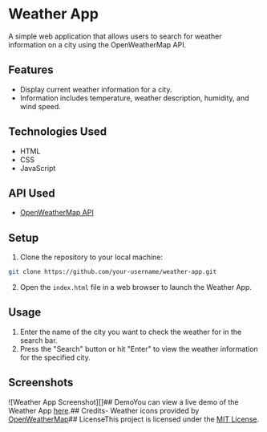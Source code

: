 # Weather App

A simple web application that allows users to search for weather information on a city using the OpenWeatherMap API.

## Features

- Display current weather information for a city.
- Information includes temperature, weather description, humidity, and wind speed.

## Technologies Used

- HTML
- CSS
- JavaScript

## API Used

- [OpenWeatherMap API](https://openweathermap.org/api)

## Setup

1. Clone the repository to your local machine:

```bash
git clone https://github.com/your-username/weather-app.git
```

2. Open the `index.html` file in a web browser to launch the Weather App.

## Usage

1. Enter the name of the city you want to check the weather for in the search bar.
2. Press the "Search" button or hit "Enter" to view the weather information for the specified city.

## Screenshots

![Weather App Screenshot][]## DemoYou can view a live demo of the Weather App [here](#).## Credits- Weather icons provided by [OpenWeatherMap](https://openweathermap.org/weather-conditions)## LicenseThis project is licensed under the [MIT License](LICENSE).
